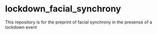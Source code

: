 # lockdown_facial_synchrony
This repository is for the preprint of facial synchrony in the presense of a lockdown event
